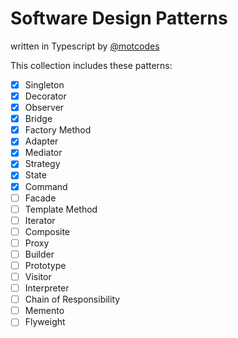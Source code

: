 # Software Design Patterns

written in Typescript by [@motcodes](https://twitter.com/motcodes)

This collection includes these patterns:

- [x] Singleton
- [x] Decorator
- [x] Observer
- [x] Bridge
- [x] Factory Method
- [x] Adapter
- [x] Mediator
- [x] Strategy
- [x] State
- [x] Command
- [ ] Facade
- [ ] Template Method
- [ ] Iterator
- [ ] Composite
- [ ] Proxy
- [ ] Builder
- [ ] Prototype
- [ ] Visitor
- [ ] Interpreter
- [ ] Chain of Responsibility
- [ ] Memento
- [ ] Flyweight
